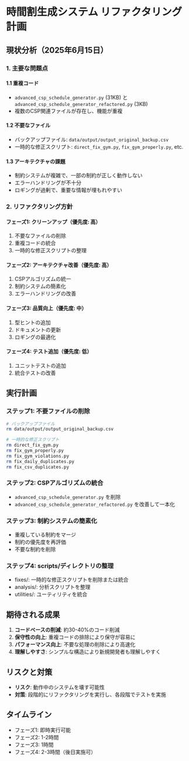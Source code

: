 # 時間割生成システム リファクタリング計画

## 現状分析（2025年6月15日）

### 1. 主要な問題点

#### 1.1 重複コード
- `advanced_csp_schedule_generator.py` (31KB) と `advanced_csp_schedule_generator_refactored.py` (3KB)
- 複数のCSP関連ファイルが存在し、機能が重複

#### 1.2 不要なファイル
- バックアップファイル: `data/output/output_original_backup.csv`
- 一時的な修正スクリプト: `direct_fix_gym.py`, `fix_gym_properly.py`, etc.

#### 1.3 アーキテクチャの課題
- 制約システムが複雑で、一部の制約が正しく動作しない
- エラーハンドリングが不十分
- ロギングが過剰で、重要な情報が埋もれやすい

### 2. リファクタリング方針

#### フェーズ1: クリーンアップ（優先度: 高）
1. 不要なファイルの削除
2. 重複コードの統合
3. 一時的な修正スクリプトの整理

#### フェーズ2: アーキテクチャ改善（優先度: 高）
1. CSPアルゴリズムの統一
2. 制約システムの簡素化
3. エラーハンドリングの改善

#### フェーズ3: 品質向上（優先度: 中）
1. 型ヒントの追加
2. ドキュメントの更新
3. ロギングの最適化

#### フェーズ4: テスト追加（優先度: 低）
1. ユニットテストの追加
2. 統合テストの改善

## 実行計画

### ステップ1: 不要ファイルの削除
```bash
# バックアップファイル
rm data/output/output_original_backup.csv

# 一時的な修正スクリプト
rm direct_fix_gym.py
rm fix_gym_properly.py
rm fix_gym_violations.py
rm fix_daily_duplicates.py
rm fix_csv_duplicates.py
```

### ステップ2: CSPアルゴリズムの統合
- `advanced_csp_schedule_generator.py` を削除
- `advanced_csp_schedule_generator_refactored.py` を改善して一本化

### ステップ3: 制約システムの簡素化
- 重複している制約をマージ
- 制約の優先度を再評価
- 不要な制約を削除

### ステップ4: scripts/ディレクトリの整理
- fixes/: 一時的な修正スクリプトを削除または統合
- analysis/: 分析スクリプトを整理
- utilities/: ユーティリティを統合

## 期待される成果

1. **コードベースの削減**: 約30-40%のコード削減
2. **保守性の向上**: 重複コードの排除により保守が容易に
3. **パフォーマンス向上**: 不要な処理の削除により高速化
4. **理解しやすさ**: シンプルな構造により新規開発者も理解しやすく

## リスクと対策

- **リスク**: 動作中のシステムを壊す可能性
- **対策**: 段階的にリファクタリングを実行し、各段階でテストを実施

## タイムライン

- フェーズ1: 即時実行可能
- フェーズ2: 1-2時間
- フェーズ3: 1時間
- フェーズ4: 2-3時間（後日実施可）